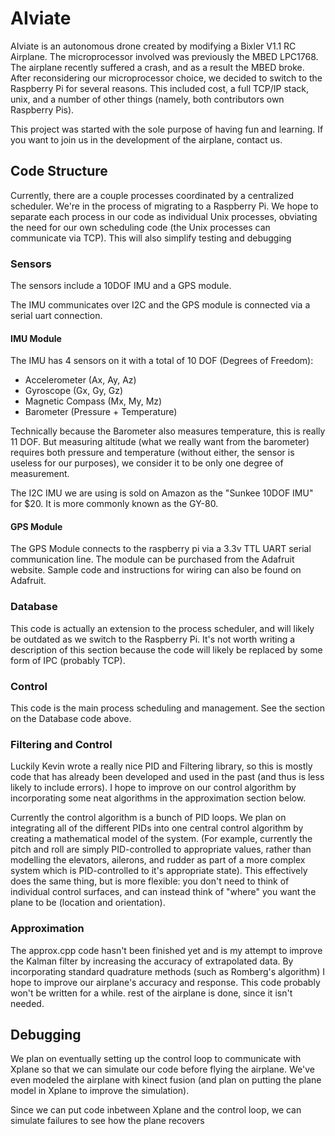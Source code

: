 AIviate
=======

AIviate is an autonomous drone created by modifying a Bixler V1.1 RC Airplane.
The microprocessor involved was previously the MBED LPC1768. The airplane
recently suffered a crash, and as a result the MBED broke. After reconsidering
our microprocessor choice, we decided to switch to the Raspberry Pi for several
reasons. This included cost, a full TCP/IP stack, unix, and a number of other
things (namely, both contributors own Raspberry Pis).

This project was started with the sole purpose of having fun and learning. If
you want to join us in the development of the airplane, contact us. 

Code Structure
--------------

Currently, there are a couple processes coordinated by a centralized scheduler.
We're in the process of migrating to a Raspberry Pi. We hope to
separate each process in our code as individual Unix processes, obviating the
need for our own scheduling code (the Unix processes can communicate via TCP).
This will also simplify testing and debugging 

### Sensors

The sensors include a 10DOF IMU and a GPS module.

The IMU communicates over I2C and the GPS module is connected via a serial
uart connection.
   
#### IMU Module

The IMU has 4 sensors on it with a total of 10 DOF (Degrees of Freedom):
+ Accelerometer (Ax, Ay, Az)
+ Gyroscope (Gx, Gy, Gz)
+ Magnetic Compass (Mx, My, Mz)
+ Barometer (Pressure + Temperature)

Technically because the Barometer also measures temperature, this is really 11
DOF. But measuring altitude (what we really want from the barometer) requires
both pressure and temperature (without either, the sensor is useless for our
purposes), we consider it to be only one degree of measurement.

The I2C IMU we are using is sold on Amazon as the "Sunkee 10DOF IMU" for $20.
It is more commonly known as the GY-80.

#### GPS Module

The GPS Module connects to the raspberry pi via a 3.3v TTL UART serial
communication line. The module can be purchased from the Adafruit website.
Sample code and instructions for wiring can also be found on Adafruit.

### Database

This code is actually an extension to the process scheduler, and will likely
be outdated as we switch to the Raspberry Pi. It's not worth writing a
description of this section because the code will likely be replaced by
some form of IPC (probably TCP).

### Control

This code is the main process scheduling and management. See the section on
the Database code above.

### Filtering and Control

Luckily Kevin wrote a really nice PID and Filtering library, so this is mostly
code that has already been developed and used in the past (and thus is less
likely to include errors). I hope to improve on our control algorithm by
incorporating some neat algorithms in the approximation section below.

Currently the control algorithm is a bunch of PID loops. We plan on integrating
all of the different PIDs into one central control algorithm by creating a
mathematical model of the system. (For example, currently the pitch and roll are
simply PID-controlled to appropriate values, rather than modelling the
elevators, ailerons, and rudder as part of a more complex system which is
PID-controlled to it's appropriate state). This effectively does the same thing,
but is more flexible: you don't need to think of individual control surfaces,
and can instead think of "where" you want the plane to be (location and
orientation).

### Approximation

The approx.cpp code hasn't been finished yet and is my attempt to improve the
Kalman filter by increasing the accuracy of extrapolated data. By incorporating
standard quadrature methods (such as Romberg's algorithm) I hope to improve our
airplane's accuracy and response. This code probably won't be written for a
while.
rest of the airplane is done, since it isn't needed.

Debugging
---------

We plan on eventually setting up the control loop to communicate with Xplane so
that we can simulate our code before flying the airplane. We've even modeled the
airplane with kinect fusion (and plan on putting the plane model in Xplane to
improve the simulation).

Since we can put code inbetween Xplane and the control loop, we can simulate
failures to see how the plane recovers
